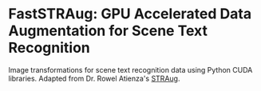 # FastSTRAug: GPU Accelerated Data Augmentation for Scene Text Recognition
Image transformations for scene text recognition data using Python CUDA libraries. Adapted from Dr. Rowel Atienza's [STRAug](https://github.com/roatienza/straug).
